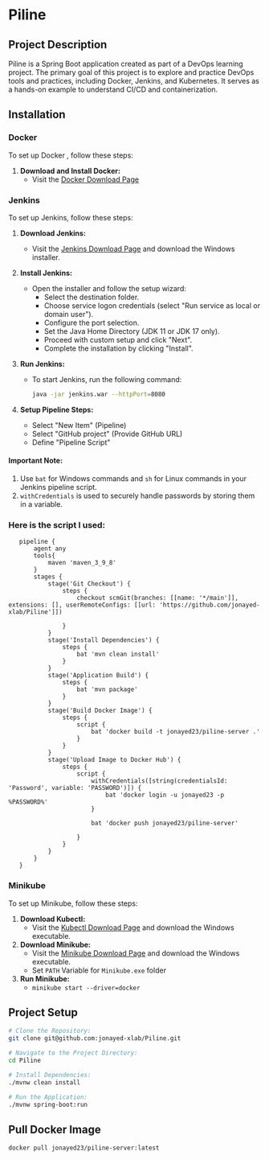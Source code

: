 # Piline

## Project Description
Piline is a Spring Boot application created as part of a DevOps learning project. 
The primary goal of this project is to explore and practice DevOps tools and practices, including Docker, Jenkins, and Kubernetes. It serves as a hands-on example to understand CI/CD and containerization.

## Installation


### Docker

To set up Docker , follow these steps:

1. **Download and Install Docker:**
   - Visit the [Docker Download Page](https://docs.docker.com/desktop/install/windows-install/)

### Jenkins

To set up Jenkins, follow these steps:

1. **Download Jenkins:**
    - Visit the [Jenkins Download Page](https://www.jenkins.io/download/#downloading-jenkins) and download the Windows installer.

2. **Install Jenkins:**
    - Open the installer and follow the setup wizard:
        - Select the destination folder.
        - Choose service logon credentials (select "Run service as local or domain user").
        - Configure the port selection.
        - Set the Java Home Directory (JDK 11 or JDK 17 only).
        - Proceed with custom setup and click "Next".
        - Complete the installation by clicking "Install".

3. **Run Jenkins:**
    - To start Jenkins, run the following command:

      ```sh
      java -jar jenkins.war --httpPort=8080
      ```
4. **Setup Pipeline Steps:**
   - Select "New Item" (Pipeline)
   - Select "GitHub project" (Provide GitHub URL)
   - Define "Pipeline Script"

#### Important Note: 
1. Use `bat` for Windows commands and `sh` for Linux commands in your Jenkins pipeline script.
2. `withCredentials` is used to securely handle passwords by storing them in a variable. 

### Here is the script I used: 
``` 
   pipeline {
       agent any
       tools{
           maven 'maven_3_9_8'
       }
       stages {
           stage('Git Checkout') {
               steps {
                   checkout scmGit(branches: [[name: '*/main']], extensions: [], userRemoteConfigs: [[url: 'https://github.com/jonayed-xlab/Piline']])
                
               }
           }
           stage('Install Dependencies') {
               steps {
                   bat 'mvn clean install' 
               }
           }
           stage('Application Build') {
               steps {
                   bat 'mvn package'
               }
           }
           stage('Build Docker Image') {
               steps {
                   script {
                       bat 'docker build -t jonayed23/piline-server .'
                   }
               }
           }
           stage('Upload Image to Docker Hub') {
               steps {
                   script {
                       withCredentials([string(credentialsId: 'Password', variable: 'PASSWORD')]) {
                           bat 'docker login -u jonayed23 -p %PASSWORD%'
                       }
                    
                       bat 'docker push jonayed23/piline-server'

                   }
               }
           }
       }
   }
   ```

### Minikube

To set up Minikube, follow these steps:

1. **Download Kubectl:**
   - Visit the [Kubectl Download Page](https://kubernetes.io/docs/tasks/tools/install-kubectl-windows/) and download the Windows executable.
2. **Download Minikube:**
   - Visit the [Minikube Download Page](https://minikube.sigs.k8s.io/docs/start/?arch=%2Fwindows%2Fx86-64%2Fstable%2F.exe+download) and download the Windows executable.
   - Set `PATH` Variable for `Minikube.exe` folder
3. **Run Minikube:**
   - ``minikube start --driver=docker``

## Project Setup

```sh
# Clone the Repository:
git clone git@github.com:jonayed-xlab/Piline.git

# Navigate to the Project Directory:
cd Piline

# Install Dependencies:
./mvnw clean install

# Run the Application:
./mvnw spring-boot:run
```

## Pull Docker Image
`docker pull jonayed23/piline-server:latest`

